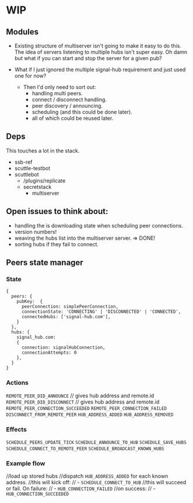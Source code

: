 # WIP

## Modules

- Existing structure of multiserver isn't going to make it easy to do this. The idea of servers listening to multiple hubs isn't super easy. Oh damn but what if you can start and stop the server for a given pub?

- What if I just ignored the multiple signal-hub requirement and just used one for now?
  - Then I'd only need to sort out:
    - handling multi peers.
    - connect / disconnect handling.
    - peer discovery / announcing.
    - scheduling (and this could be done later).
    - all of which could be reused later.

## Deps

This touches a lot in the stack.

- ssb-ref
- scuttle-testbot
- scuttlebot
  - /plugins/replicate
  - secretstack
    - multiserver

## Open issues to think about:

- handling the is downloading state when scheduling peer connections.
- version numbers!
- weaving the hubs list into the multiserver server. => DONE!
- sorting hubs if they fail to connect. 

## Peers state manager

### State

```
{
  peers: {
    pubKey:  {
      peerConnection: simplePeerConnection,
      connectionState: 'CONNECTING' | 'DISCONNECTED' | 'CONNECTED',
      connectedHubs: ['signal-hub.com'],
    } 
  },
  hubs: {
    signal_hub.com: 
    {
      connection: signalHubConnection,
      connectionAttempts: 0
    },
  }
}
```

### Actions

`REMOTE_PEER_DID_ANNOUNCE` // gives hub address and remote.id
`REMOTE_PEER_DID_DISCONNECT` // gives hub address and remote.id
`REMOTE_PEER_CONNECTION_SUCCEEDED`
`REMOTE_PEER_CONNECTION_FAILED`
`DISCONNECT_FROM_REMOTE_PEER`
`HUB_ADDRESS_ADDED`
`HUB_ADDRESS_REMOVED`

### Effects

`SCHEDULE_PEERS_UPDATE_TICK`
`SCHEDULE_ANNOUNCE_TO_HUB`
`SCHEDULE_SAVE_HUBS`
`SCHEDULE_CONNECT_TO_REMOTE_PEER`
`SCHEDULE_BROADCAST_KNOWN_HUBS`

### Example flow

//load up stored hubs
//dispatch `HUB_ADDRESS_ADDED` for each known address.
//this will kick off:
// - `SCHEDULE_CONNECT_TO_HUB`
//this will succeed or fail. On failure:
// - `HUB_CONNECTION_FAILED`
//on success:
// - `HUB_CONNECTION_SUCCEEDED`

